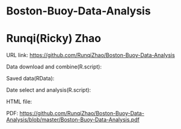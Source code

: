 # Boston-Buoy-Data-Analysis 
# Runqi(Ricky) Zhao
URL link: https://github.com/RunqiZhao/Boston-Buoy-Data-Analysis

Data download and combine(R.script): 

Saved data(RData):  

Date select and analysis(R.script):

HTML file: 

PDF: https://github.com/RunqiZhao/Boston-Buoy-Data-Analysis/blob/master/Boston-Buoy-Data-Analysis.pdf
